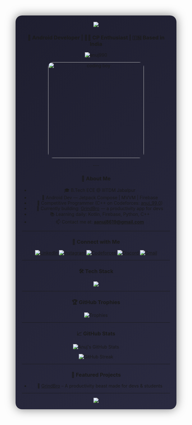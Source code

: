 <div align="center" style="background: linear-gradient(135deg, #1e1e2f, #2a2a40); padding: 20px; border-radius: 20px; box-shadow: 0 0 30px rgba(0,0,0,0.5);">

<img src="https://capsule-render.vercel.app/api?type=waving&color=0:4e54c8,100:8f94fb&height=180&section=header&text=Hey%20I'm%20Anuj%20&fontColor=ffffff&fontSize=38&desc=Android%20Dev%20%7C%20ECE%20Undergrad%20%7C%20Problem%20Solver&descAlign=50&descAlignY=65&animation=twinkling" />



<h3 align="center">🚀 Android Developer | 👨‍💻 CP Enthusiast | 🇮🇳 Based in India</h3>

<p align="center">
  <img src="https://komarev.com/ghpvc/?username=anuj990&label=Profile+views&color=0e75b6&style=flat" alt="anuj990" />
</p>

<p align="center">
  <img src="https://media.giphy.com/media/qgQUggAC3Pfv687qPC/giphy.gif" width="300" style="border-radius: 15px;" alt="coding boy" />
</p>
---

### 🌟 About Me

- 🎓 B.Tech ECE @ IIITDM Jabalpur  
- 📱 Android Dev — Jetpack Compose | MVVM | Firebase  
- 🧠 Competitive Programmer (C++ on Codeforces: [anuj_99.0](https://codeforces.com/profile/anuj_99.0))  
- 🧩 Currently building: [GrindBro](https://github.com/anuj990/GrindBro) — a productivity app for devs  
- 📚 Learning daily: Kotlin, Firebase, Python, C++  
- 📫 Contact me at: **aanuj8619@gmail.com**  


---

### 🤝 Connect with Me

<p align="center">
  <a href="https://linkedin.com/in/anuj990" target="_blank" title="LinkedIn">
    <img src="https://img.shields.io/badge/LinkedIn-0077B5?style=for-the-badge&logo=linkedin&logoColor=white" alt="LinkedIn"/>
  </a>
  <a href="https://instagram.com/sudo_anuj" target="_blank" title="Instagram">
    <img src="https://img.shields.io/badge/Instagram-E4405F?style=for-the-badge&logo=instagram&logoColor=white" alt="Instagram"/>
  </a>
  <a href="https://codeforces.com/profile/anuj_99.0" target="_blank" title="Codeforces">
    <img src="https://img.shields.io/badge/Codeforces-1F8ACB?style=for-the-badge&logo=codeforces&logoColor=white" alt="Codeforces"/>
  </a>
  <a href="https://discord.gg/bunny_9_11" target="_blank" title="Discord">
    <img src="https://img.shields.io/badge/Discord-5865F2?style=for-the-badge&logo=discord&logoColor=white" alt="Discord"/>
  </a>
  <a href="mailto:aanuj8619@gmail.com" title="Email">
    <img src="https://img.shields.io/badge/Gmail-D14836?style=for-the-badge&logo=gmail&logoColor=white" alt="Gmail"/>
  </a>
</p>

---

### 🛠️ Tech Stack

<p align="center">
  <img src="https://skillicons.dev/icons?i=androidstudio,kotlin,cpp,python,firebase,git,github,vscode,linux" />
</p>

---

### 🏆 GitHub Trophies

<p align="center">
  <img src="https://github-profile-trophy.vercel.app/?username=anuj990&theme=onedark&column=7" alt="Trophies" />
</p>

---

### 📈 GitHub Stats

<p align="center">
  <img src="https://github-readme-stats.vercel.app/api?username=anuj990&show_icons=true&theme=radical" alt="Anuj's GitHub Stats" />
</p>

<p align="center">
  <img src="https://github-readme-streak-stats.herokuapp.com/?user=anuj990&theme=tokyonight" alt="GitHub Streak" />
</p>



---

### 🚀 Featured Projects

- 📱 [GrindBro](https://github.com/anuj990/GrindBro) – A productivity beast made for devs & students

---

<img src="https://capsule-render.vercel.app/api?type=waving&color=0:4e54c8,100:8f94fb&height=140&section=footer&text=Thanks%20for%20visiting!%20⭐&fontSize=18&fontColor=ffffff&animation=twinkling&fontAlignY=70" />
